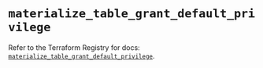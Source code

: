 # `materialize_table_grant_default_privilege`

Refer to the Terraform Registry for docs: [`materialize_table_grant_default_privilege`](https://registry.terraform.io/providers/materializeinc/materialize/0.9.1/docs/resources/table_grant_default_privilege).
